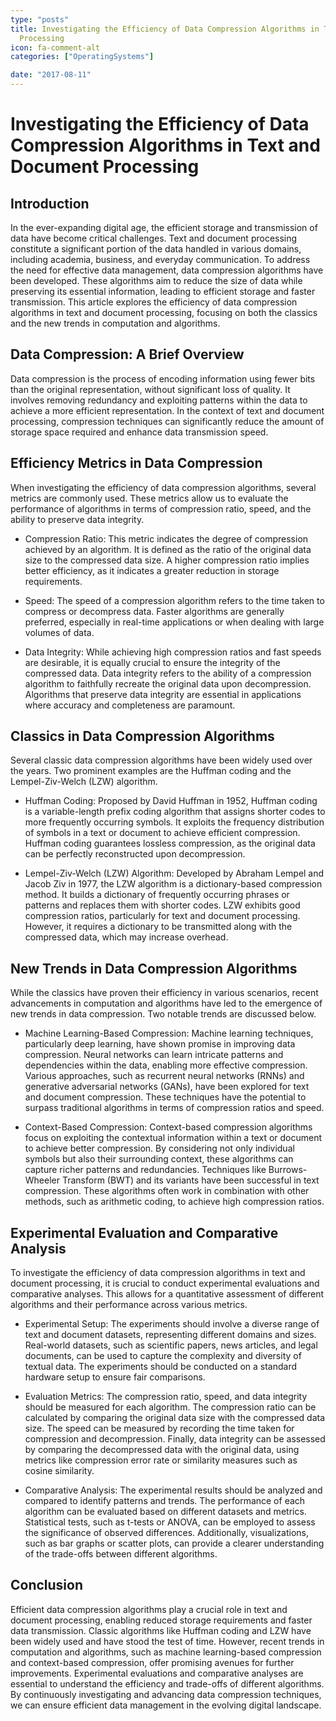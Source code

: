 ```yaml
---
type: "posts"
title: Investigating the Efficiency of Data Compression Algorithms in Text and Document
  Processing
icon: fa-comment-alt
categories: ["OperatingSystems"]

date: "2017-08-11"
---
```




# Investigating the Efficiency of Data Compression Algorithms in Text and Document Processing

## Introduction

In the ever-expanding digital age, the efficient storage and transmission of data have become critical challenges. Text and document processing constitute a significant portion of the data handled in various domains, including academia, business, and everyday communication. To address the need for effective data management, data compression algorithms have been developed. These algorithms aim to reduce the size of data while preserving its essential information, leading to efficient storage and faster transmission. This article explores the efficiency of data compression algorithms in text and document processing, focusing on both the classics and the new trends in computation and algorithms.

## Data Compression: A Brief Overview

Data compression is the process of encoding information using fewer bits than the original representation, without significant loss of quality. It involves removing redundancy and exploiting patterns within the data to achieve a more efficient representation. In the context of text and document processing, compression techniques can significantly reduce the amount of storage space required and enhance data transmission speed.

## Efficiency Metrics in Data Compression

When investigating the efficiency of data compression algorithms, several metrics are commonly used. These metrics allow us to evaluate the performance of algorithms in terms of compression ratio, speed, and the ability to preserve data integrity.

- Compression Ratio: This metric indicates the degree of compression achieved by an algorithm. It is defined as the ratio of the original data size to the compressed data size. A higher compression ratio implies better efficiency, as it indicates a greater reduction in storage requirements.

- Speed: The speed of a compression algorithm refers to the time taken to compress or decompress data. Faster algorithms are generally preferred, especially in real-time applications or when dealing with large volumes of data.

- Data Integrity: While achieving high compression ratios and fast speeds are desirable, it is equally crucial to ensure the integrity of the compressed data. Data integrity refers to the ability of a compression algorithm to faithfully recreate the original data upon decompression. Algorithms that preserve data integrity are essential in applications where accuracy and completeness are paramount.

## Classics in Data Compression Algorithms

Several classic data compression algorithms have been widely used over the years. Two prominent examples are the Huffman coding and the Lempel-Ziv-Welch (LZW) algorithm.

- Huffman Coding: Proposed by David Huffman in 1952, Huffman coding is a variable-length prefix coding algorithm that assigns shorter codes to more frequently occurring symbols. It exploits the frequency distribution of symbols in a text or document to achieve efficient compression. Huffman coding guarantees lossless compression, as the original data can be perfectly reconstructed upon decompression.

- Lempel-Ziv-Welch (LZW) Algorithm: Developed by Abraham Lempel and Jacob Ziv in 1977, the LZW algorithm is a dictionary-based compression method. It builds a dictionary of frequently occurring phrases or patterns and replaces them with shorter codes. LZW exhibits good compression ratios, particularly for text and document processing. However, it requires a dictionary to be transmitted along with the compressed data, which may increase overhead.

## New Trends in Data Compression Algorithms

While the classics have proven their efficiency in various scenarios, recent advancements in computation and algorithms have led to the emergence of new trends in data compression. Two notable trends are discussed below.

- Machine Learning-Based Compression: Machine learning techniques, particularly deep learning, have shown promise in improving data compression. Neural networks can learn intricate patterns and dependencies within the data, enabling more effective compression. Various approaches, such as recurrent neural networks (RNNs) and generative adversarial networks (GANs), have been explored for text and document compression. These techniques have the potential to surpass traditional algorithms in terms of compression ratios and speed.

- Context-Based Compression: Context-based compression algorithms focus on exploiting the contextual information within a text or document to achieve better compression. By considering not only individual symbols but also their surrounding context, these algorithms can capture richer patterns and redundancies. Techniques like Burrows-Wheeler Transform (BWT) and its variants have been successful in text compression. These algorithms often work in combination with other methods, such as arithmetic coding, to achieve high compression ratios.

## Experimental Evaluation and Comparative Analysis

To investigate the efficiency of data compression algorithms in text and document processing, it is crucial to conduct experimental evaluations and comparative analyses. This allows for a quantitative assessment of different algorithms and their performance across various metrics.

- Experimental Setup: The experiments should involve a diverse range of text and document datasets, representing different domains and sizes. Real-world datasets, such as scientific papers, news articles, and legal documents, can be used to capture the complexity and diversity of textual data. The experiments should be conducted on a standard hardware setup to ensure fair comparisons.

- Evaluation Metrics: The compression ratio, speed, and data integrity should be measured for each algorithm. The compression ratio can be calculated by comparing the original data size with the compressed data size. The speed can be measured by recording the time taken for compression and decompression. Finally, data integrity can be assessed by comparing the decompressed data with the original data, using metrics like compression error rate or similarity measures such as cosine similarity.

- Comparative Analysis: The experimental results should be analyzed and compared to identify patterns and trends. The performance of each algorithm can be evaluated based on different datasets and metrics. Statistical tests, such as t-tests or ANOVA, can be employed to assess the significance of observed differences. Additionally, visualizations, such as bar graphs or scatter plots, can provide a clearer understanding of the trade-offs between different algorithms.

## Conclusion

Efficient data compression algorithms play a crucial role in text and document processing, enabling reduced storage requirements and faster data transmission. Classic algorithms like Huffman coding and LZW have been widely used and have stood the test of time. However, recent trends in computation and algorithms, such as machine learning-based compression and context-based compression, offer promising avenues for further improvements. Experimental evaluations and comparative analyses are essential to understand the efficiency and trade-offs of different algorithms. By continuously investigating and advancing data compression techniques, we can ensure efficient data management in the evolving digital landscape.